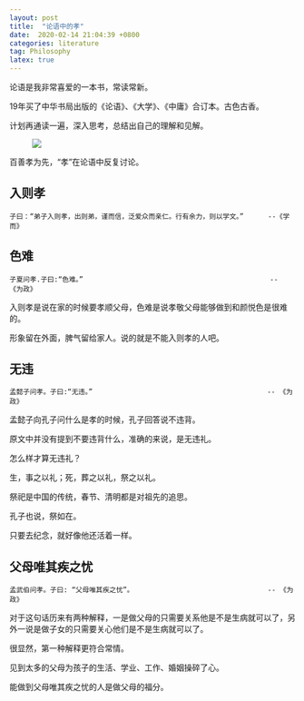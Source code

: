 ```yaml
---
layout: post
title:  "论语中的孝"
date:  2020-02-14 21:04:39 +0800
categories: literature
tag: Philosophy
latex: true
---
```


论语是我非常喜爱的一本书，常读常新。  

19年买了中华书局出版的《论语》、《大学》、《中庸》合订本。古色古香。    

计划再通读一遍，深入思考，总结出自己的理解和见解。  

<figure>
<a><img src="{{site.url}}/images/3.png"></a>
</figure>

百善孝为先，“孝”在论语中反复讨论。

## 入则孝

```
子曰：“弟子入则孝，出则弟，谨而信，泛爱众而亲仁。行有余力，则以学文。”      --《学而》
```
## 色难

``` 
子夏问孝.子曰:“色难。”                                              -- 《为政》
```
入则孝是说在家的时候要孝顺父母，色难是说孝敬父母能够做到和颜悦色是很难的。
        
形象留在外面，脾气留给家人。说的就是不能入则孝的人吧。

## 无违
```
孟懿子问孝。子曰:“无违。”                                           -- 《为政》
```
孟懿子向孔子问什么是孝的时候，孔子回答说不违背。 

原文中并没有提到不要违背什么，准确的来说，是无违礼。  

怎么样才算无违礼？  

生，事之以礼；死，葬之以礼，祭之以礼。

祭祀是中国的传统，春节、清明都是对祖先的追思。  

孔子也说，祭如在。

只要去纪念，就好像他还活着一样。

## 父母唯其疾之忧
```
孟武伯问孝。子曰: “父母唯其疾之忧”。                                 -- 《为政》
```

对于这句话历来有两种解释，一是做父母的只需要关系他是不是生病就可以了，另外一说是做子女的只需要关心他们是不是生病就可以了。  

很显然，第一种解释更符合常情。

见到太多的父母为孩子的生活、学业、工作、婚姻操碎了心。  

能做到父母唯其疾之忧的人是做父母的福分。

